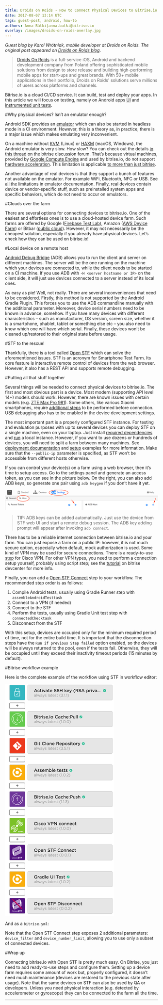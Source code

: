 ```yaml
---
title: Droids on Roids - How to Connect Physical Devices to Bitrise.io
date: 2017-08-07 13:14 UTC
tags: guest-post, android, how-to
authors: Anna Bátki|anna.batki@bitrise.io
overlay: /images/droids-on-roids-overlay.jpg
---
```


_Guest blog by Karol Wrótniak, mobile developer at Droids on Roids. The original post appeared on [Droids on Roids blog](https://www.thedroidsonroids.com/blog/how-to-connect-physical-devices-to-bitrise-io)_. 

>[Droids On Roids](https://www.thedroidsonroids.com/) is a full-service iOS, Android and backend development company from Poland offering sophisticated mobile solutions from design to store release and building high-performing mobile apps for start-ups and great brands. With 50+ mobile applications in their portfolio, Droids on Roids' solutions serve millions of users across platforms and channels.

Bitrise.io is a cloud CI/CD service. It can build, test and deploy your apps. In this article we will focus on testing, namely on Android apps [UI](https://developer.android.com/training/testing/ui-testing/index.html) and [instrumented unit tests](https://developer.android.com/training/testing/unit-testing/instrumented-unit-tests.html).

#Why physical devices? Isn’t an emulator enough?

Android SDK provides an [emulator](https://developer.android.com/studio/run/emulator.html) which can also be started in headless mode in a CI environment. However, this is a theory as, in practice, there is a major issue which makes emulating very inconvenient.

On a machine without [KVM](https://www.linux-kvm.org/page/Main_Page) (Linux) or [HAXM](https://software.intel.com/en-us/android/articles/intel-hardware-accelerated-execution-manager) (macOS, Windows), the Android emulator is very slow. How slow? You can check out the details [in this thread](https://discuss.bitrise.io/t/actual-android-emulator-issues/2106) on the bitrise discussion forum. That’s because virtual machines, provided by [Google Compute Engine](https://cloud.google.com/compute/) and used by bitrise.io, do not support [hardware acceleration](https://developer.android.com/studio/run/emulator-acceleration.html). This limitation is applicable [to more than just bitrise](http://devcenter.bitrise.io/faq/android-x86-emulator/).

Another advantage of real devices is that they support a bunch of features not available on the emulator. For example WiFi, Bluetooth, NFC or USB. See [all the limitations](https://developer.android.com/studio/run/emulator.html#limitations) in emulator documentation. Finally, real devices contain device or vendor-specific stuff, such as preinstalled system apps and specific behaviors, which do not need to occur on emulators.

#Clouds over the farm

There are several options for connecting devices to bitrise.io. One of the easiest and effortless ones is to use a cloud-hosted device farm. Such farms are offered by Google ([Firebase Test Lab](https://firebase.google.com/pricing/)), Amazon ([AWS Device Farm](https://aws.amazon.com/device-farm/pricing/)) or Bitbar ([public cloud](https://bitbar.com/testing/pricing/public-cloud/)). However, it may not necessarily be the cheapest solution, especially if you already have physical devices. Let’s check how they can be used on bitrise.io!

#Local device on a remote host

[Android Debug Bridge](https://developer.android.com/studio/command-line/adb.html) (ADB) allows you to run the client and server on different machines. The server will be the one running on the machine which your devices are connected to, while the client needs to be started on a CI machine. If you use ADB with `-H <server hostname or IP>` on the client side, it will just use devices connected to a server instead of its local ones.

As easy as pie! Well, not really. There are several inconveniences that need to be considered. Firstly, this method is not supported by the Android Gradle Plugin. This forces you to use the ADB commandline manually with the additional parameter. Moreover, device serial numbers need to be known in advance, somehow. If you have many devices with different characteristics – such as manufacturer, OS version, screen size, whether it is a smartphone, phablet, tablet or something else etc – you also need to know which one will have which serial. Finally, these devices won’t be cleaned up/restored to their original state before usage.

#STF to the rescue!

Thankfully, there is a tool called [Open STF](https://openstf.io/) which can solve the aforementioned issues. STF is an acronym for Smartphone Test Farm. Its core feature is interactive remote control of devices from the web browser. However, it also has a REST API and supports remote debugging.

#Putting all that stuff together

Several things will be needed to connect physical devices to bitrise.io. The first and most obvious part is a device. Most modern (supporting API level 14+) models should work. However, there are known issues with certain models (e.g. [ZTE Max Pro 981](https://github.com/openstf/stf/issues/614)). Some others, like various Xiaomi smartphones, require [additional steps](https://github.com/openstf/stf/issues/603) to be performed before connection. USB debugging also has to be enabled in the device development settings.

The most important part is a properly configured STF instance. For testing and evaluation purposes with up to several devices you can deploy STF on a single machine, even on your laptop. Just install [required dependencies](https://github.com/openstf/stf#requirements) and [run](https://github.com/openstf/stf#running) a local instance. However, if you want to use dozens or hundreds of devices, you will need to split a farm between many machines. See [deployment documentation](https://github.com/openstf/stf/blob/master/doc/DEPLOYMENT.md) and [setup](https://github.com/openstf/setup-examples) examples for more information. Make sure that the `--public-ip` parameter is specified, as STF won’t be accessible from different hosts otherwise.

If you can control your device(s) on a farm using a web browser, then it’s time to setup access. Go to the settings panel and generate an access token, as you can see in the picture below. On the right, you can also add ADB keys, so generate one pair using `adb keygen` if you don’t have it yet.

![Settings / Keys](images/droids1.png)

>TIP: ADB keys can be added automatically. Just use the device from STF web UI and start a remote debug session. The ADB key adding prompt will appear after invoking `adb connect`.

There has to be a reliable internet connection between bitrise.io and your farm. You can just expose a farm on a public IP: however, it is not much secure option, especially when default, mock authorization is used. Some kind of VPN may be used for secure connections. There is a ready-to-use [step](https://github.com/DroidsOnRoids/bitrise-step-vpnc-connect) for Cisco VPN. For other VPN types, you need to perform a connection setup yourself, probably using script step; see the [tutorial](http://devcenter.bitrise.io/tutorials/vpn-configuration/) on bitrise devcenter for more info.

Finally, you can add a [Open STF Connect](https://github.com/DroidsOnRoids/bitrise-step-openstf-connect) step to your workflow. The recommended step order is as follows:

1. Compile Android tests, usually using Gradle Runner step with `assembleAndroidTesttask`
2. Connect to a VPN (if needed)
3. Connect to the STF
4. Perform the tests, usually using Gradle Unit test step with `connectedChecktask`
5. Disconnect from the STF

With this setup, devices are occupied only for the minimum required period of time, not for the entire build time. It is important that the disconnection steps have the `Run if previous Step failed` option enabled, so the devices will be always returned to the pool, even if the tests fail. Otherwise, they will be occupied until they exceed their inactivity timeout periods (15 minutes by default).

#Bitrise workflow example

Here is the complete example of the workflow using STF in workflow editor:

![The workflow using STF](images/droids2.png)

And as a `bitrise.yml`:

<script src="https://gist.github.com/koral--/440f9cd04fb759d92b661add47cc57c4.js"></script>

Note that the Open STF Connect step exposes 2 additional parameters: `device_filter` and `device_number_limit`, allowing you to use only a subset of connected devices.

#Wrap up

Connecting bitrise.io with Open STF is pretty much easy. On Bitrise, you just need to add ready-to-use steps and configure them. Setting up a device farm requires some amount of work but, properly configured, it doesn’t need much maintenance (devices are restored to the previous state after usage). Note that the same devices on STF can also be used by QA or developers. Unless you need physical interaction (e.g. detected by accelerometer or gyroscope) they can be connected to the farm all the time.

---
